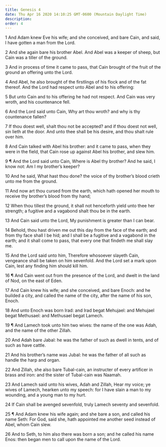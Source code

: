 ```yaml
---
title: Genesis 4
date: Thu Apr 16 2020 14:10:25 GMT-0600 (Mountain Daylight Time)
description: 
order: 4
---
```


<p>
  1 And Adam knew Eve his wife; and she conceived, and bare Cain, and said, I
  have gotten a man from the Lord.
</p>
<p>
  2 And she again bare his brother Abel. And Abel was a keeper of sheep, but
  Cain was a tiller of the ground.
</p>
<p>
  3 And in process of time it came to pass, that Cain brought of the fruit of
  the ground an offering unto the Lord.
</p>
<p>
  4 And Abel, he also brought of the firstlings of his flock and of the fat
  thereof. And the Lord had respect unto Abel and to his offering:
</p>
<p>
  5 But unto Cain and to his offering he had not respect. And Cain was very
  wroth, and his countenance fell.
</p>
<p>
  6 And the Lord said unto Cain, Why art thou wroth? and why is thy countenance
  fallen?
</p>
<p>
  7 If thou doest well, shalt thou not be accepted? and if thou doest not well,
  sin lieth at the door. And unto thee shall be his desire, and thou shalt rule
  over him.
</p>
<p>
  8 And Cain talked with Abel his brother: and it came to pass, when they were
  in the field, that Cain rose up against Abel his brother, and slew him.
</p>
<p>
  9 &#xB6; And the Lord said unto Cain, Where is Abel thy brother? And he said,
  I know not: Am I my brother&#x2019;s keeper?
</p>
<p>
  10 And he said, What hast thou done? the voice of thy brother&#x2019;s blood
  crieth unto me from the ground.
</p>
<p>
  11 And now art thou cursed from the earth, which hath opened her mouth to
  receive thy brother&#x2019;s blood from thy hand;
</p>
<p>
  12 When thou tillest the ground, it shall not henceforth yield unto thee her
  strength; a fugitive and a vagabond shalt thou be in the earth.
</p>
<p>13 And Cain said unto the Lord, My punishment is greater than I can bear.</p>
<p>
  14 Behold, thou hast driven me out this day from the face of the earth; and
  from thy face shall I be hid; and I shall be a fugitive and a vagabond in the
  earth; and it shall come to pass, that every one that findeth me shall slay
  me.
</p>
<p>
  15 And the Lord said unto him, Therefore whosoever slayeth Cain, vengeance
  shall be taken on him sevenfold. And the Lord set a mark upon Cain, lest any
  finding him should kill him.
</p>
<p>
  16 &#xB6; And Cain went out from the presence of the Lord, and dwelt in the
  land of Nod, on the east of Eden.
</p>
<p>
  17 And Cain knew his wife; and she conceived, and bare Enoch: and he builded a
  city, and called the name of the city, after the name of his son, Enoch.
</p>
<p>
  18 And unto Enoch was born Irad: and Irad begat Mehujael: and Mehujael begat
  Methusael: and Methusael begat Lamech.
</p>
<p>
  19 &#xB6; And Lamech took unto him two wives: the name of the one was Adah,
  and the name of the other Zillah.
</p>
<p>
  20 And Adah bare Jabal: he was the father of such as dwell in tents, and of
  such as have cattle.
</p>
<p>
  21 And his brother&#x2019;s name was Jubal: he was the father of all such as
  handle the harp and organ.
</p>
<p>
  22 And Zillah, she also bare Tubal-cain, an instructer of every artificer in
  brass and iron: and the sister of Tubal-cain was Naamah.
</p>
<p>
  23 And Lamech said unto his wives, Adah and Zillah, Hear my voice; ye wives of
  Lamech, hearken unto my speech: for I have slain a man to my wounding, and a
  young man to my hurt.
</p>
<p>
  24 If Cain shall be avenged sevenfold, truly Lamech seventy and sevenfold.
</p>
<p>
  25 &#xB6; And Adam knew his wife again; and she bare a son, and called his
  name Seth: For God, said she, hath appointed me another seed instead of Abel,
  whom Cain slew.
</p>
<p>
  26 And to Seth, to him also there was born a son; and he called his name Enos:
  then began men to call upon the name of the Lord.
</p>
